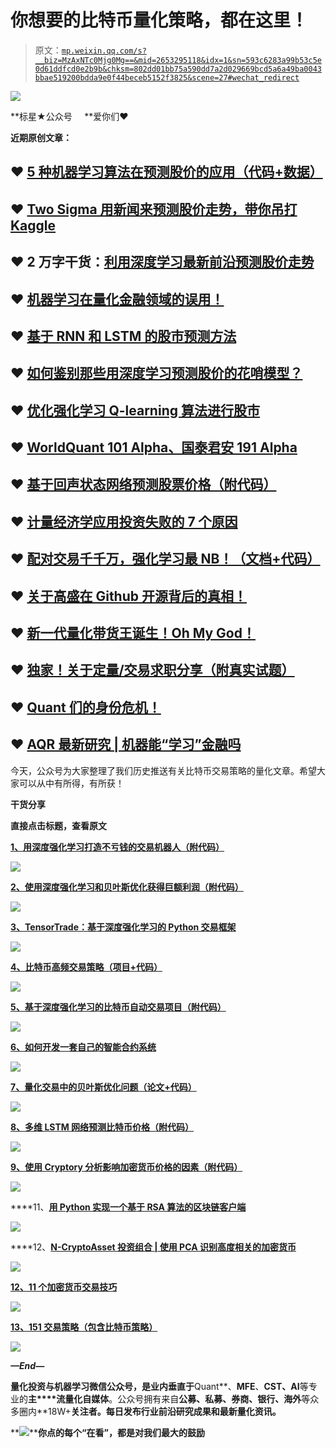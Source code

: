 # 你想要的比特币量化策略，都在这里！

> 原文：[`mp.weixin.qq.com/s?__biz=MzAxNTc0Mjg0Mg==&mid=2653295118&idx=1&sn=593c6283a99b53c5e0d61ddfcd0e2b9b&chksm=802dd01bb75a590dd7a2d029669bcd5a6a49ba0043bbae519200bdda9e0f44beceb5152f3825&scene=27#wechat_redirect`](http://mp.weixin.qq.com/s?__biz=MzAxNTc0Mjg0Mg==&mid=2653295118&idx=1&sn=593c6283a99b53c5e0d61ddfcd0e2b9b&chksm=802dd01bb75a590dd7a2d029669bcd5a6a49ba0043bbae519200bdda9e0f44beceb5152f3825&scene=27#wechat_redirect)

![](img/34178214a765d0578fea405af887f201.png)

**标星★公众号     **爱你们♥   

**近期原创文章：**

## ♥ [5 种机器学习算法在预测股价的应用（代码+数据）](https://mp.weixin.qq.com/s?__biz=MzAxNTc0Mjg0Mg==&mid=2653290588&idx=1&sn=1d0409ad212ea8627e5d5cedf61953ac&chksm=802dc249b75a4b5fa245433320a4cc9da1a2cceb22df6fb1a28e5b94ff038319ae4e7ec6941f&token=1298662931&lang=zh_CN&scene=21#wechat_redirect)

## ♥ [Two Sigma 用新闻来预测股价走势，带你吊打 Kaggle](https://mp.weixin.qq.com/s?__biz=MzAxNTc0Mjg0Mg==&mid=2653290456&idx=1&sn=b8d2d8febc599742e43ea48e3c249323&chksm=802e3dcdb759b4db9279c689202101b6b154fb118a1c1be12b52e522e1a1d7944858dbd6637e&token=1330520237&lang=zh_CN&scene=21#wechat_redirect)

## ♥ 2 万字干货：[利用深度学习最新前沿预测股价走势](https://mp.weixin.qq.com/s?__biz=MzAxNTc0Mjg0Mg==&mid=2653290080&idx=1&sn=06c50cefe78a7b24c64c4fdb9739c7f3&chksm=802e3c75b759b563c01495d16a638a56ac7305fc324ee4917fd76c648f670b7f7276826bdaa8&token=770078636&lang=zh_CN&scene=21#wechat_redirect)

## ♥ [机器学习在量化金融领域的误用！](http://mp.weixin.qq.com/s?__biz=MzAxNTc0Mjg0Mg==&mid=2653292984&idx=1&sn=3e7efe9fe9452c4a5492d2175b4159ef&chksm=802dcbadb75a42bbdce895c49070c3f552dc8c983afce5eeac5d7c25974b7753e670a0162c89&scene=21#wechat_redirect)

## ♥ [基于 RNN 和 LSTM 的股市预测方法](https://mp.weixin.qq.com/s?__biz=MzAxNTc0Mjg0Mg==&mid=2653290481&idx=1&sn=f7360ea8554cc4f86fcc71315176b093&chksm=802e3de4b759b4f2235a0aeabb6e76b3e101ff09b9a2aa6fa67e6e824fc4274f68f4ae51af95&token=1865137106&lang=zh_CN&scene=21#wechat_redirect)

## ♥ [如何鉴别那些用深度学习预测股价的花哨模型？](https://mp.weixin.qq.com/s?__biz=MzAxNTc0Mjg0Mg==&mid=2653290132&idx=1&sn=cbf1e2a4526e6e9305a6110c17063f46&chksm=802e3c81b759b597d3dd94b8008e150c90087567904a29c0c4b58d7be220a9ece2008956d5db&token=1266110554&lang=zh_CN&scene=21#wechat_redirect)

## ♥ [优化强化学习 Q-learning 算法进行股市](https://mp.weixin.qq.com/s?__biz=MzAxNTc0Mjg0Mg==&mid=2653290286&idx=1&sn=882d39a18018733b93c8c8eac385b515&chksm=802e3d3bb759b42d1fc849f96bf02ae87edf2eab01b0beecd9340112c7fb06b95cb2246d2429&token=1330520237&lang=zh_CN&scene=21#wechat_redirect)

## ♥ [WorldQuant 101 Alpha、国泰君安 191 Alpha](https://mp.weixin.qq.com/s?__biz=MzAxNTc0Mjg0Mg==&mid=2653290927&idx=1&sn=ecca60811da74967f33a00329a1fe66a&chksm=802dc3bab75a4aac2bb4ccff7010063cc08ef51d0bf3d2f71621cdd6adece11f28133a242a15&token=48775331&lang=zh_CN&scene=21#wechat_redirect)

## ♥ [基于回声状态网络预测股票价格（附代码）](https://mp.weixin.qq.com/s?__biz=MzAxNTc0Mjg0Mg==&mid=2653291171&idx=1&sn=485a35e564b45046ff5a07c42bba1743&chksm=802dc0b6b75a49a07e5b91c512c8575104f777b39d0e1d71cf11881502209dc399fd6f641fb1&token=48775331&lang=zh_CN&scene=21#wechat_redirect)

## ♥ [计量经济学应用投资失败的 7 个原因](https://mp.weixin.qq.com/s?__biz=MzAxNTc0Mjg0Mg==&mid=2653292186&idx=1&sn=87501434ae16f29afffec19a6884ee8d&chksm=802dc48fb75a4d99e0172bf484cdbf6aee86e36a95037847fd9f070cbe7144b4617c2d1b0644&token=48775331&lang=zh_CN&scene=21#wechat_redirect)

## ♥ [配对交易千千万，强化学习最 NB！（文档+代码）](http://mp.weixin.qq.com/s?__biz=MzAxNTc0Mjg0Mg==&mid=2653292915&idx=1&sn=13f4ddebcd209b082697a75544852608&chksm=802dcb66b75a4270ceb19fac90eb2a70dc05f5b6daa295a7d31401aaa8697bbb53f5ff7c05af&scene=21#wechat_redirect)

## ♥ [关于高盛在 Github 开源背后的真相！](https://mp.weixin.qq.com/s?__biz=MzAxNTc0Mjg0Mg==&mid=2653291594&idx=1&sn=7703403c5c537061994396e7e49e7ce5&chksm=802dc65fb75a4f49019cec951ac25d30ec7783738e9640ec108be95335597361c427258f5d5f&token=48775331&lang=zh_CN&scene=21#wechat_redirect)

## ♥ [新一代量化带货王诞生！Oh My God！](https://mp.weixin.qq.com/s?__biz=MzAxNTc0Mjg0Mg==&mid=2653291789&idx=1&sn=e31778d1b9372bc7aa6e57b82a69ec6e&chksm=802dc718b75a4e0ea4c022e70ea53f51c48d102ebf7e54993261619c36f24f3f9a5b63437e9e&token=48775331&lang=zh_CN&scene=21#wechat_redirect)

## ♥ [独家！关于定量/交易求职分享（附真实试题）](https://mp.weixin.qq.com/s?__biz=MzAxNTc0Mjg0Mg==&mid=2653291844&idx=1&sn=3fd8b57d32a0ebd43b17fa68ae954471&chksm=802dc751b75a4e4755fcbb0aa228355cebbbb6d34b292aa25b4f3fbd51013fcf7b17b91ddb71&token=48775331&lang=zh_CN&scene=21#wechat_redirect)

## ♥ [Quant 们的身份危机！](https://mp.weixin.qq.com/s?__biz=MzAxNTc0Mjg0Mg==&mid=2653291856&idx=1&sn=729b657ede2cb50c96e92193ab16102d&chksm=802dc745b75a4e53c5018cc1385214233ec4657a3479cd7193c95aaf65642f5f45fa0e465694&token=48775331&lang=zh_CN&scene=21#wechat_redirect)

## ♥ [AQR 最新研究 | 机器能“学习”金融吗](http://mp.weixin.qq.com/s?__biz=MzAxNTc0Mjg0Mg==&mid=2653292710&idx=1&sn=e5e852de00159a96d5dcc92f349f5b58&chksm=802dcab3b75a43a5492bc98874684081eb5c5666aff32a36a0cdc144d74de0200cc0d997894f&scene=21#wechat_redirect)

今天，公众号为大家整理了我们历史推送有关比特币交易策略的量化文章。希望大家可以从中有所得，有所获！

**干货分享**

**直接点击标题，查看原文**

**[**1、用深度强化学习打造不亏钱的交易机器人（附代码）**](https://mp.weixin.qq.com/s?__biz=MzAxNTc0Mjg0Mg==&mid=2653292021&idx=1&sn=a9cbc37fd50d917df61728eee0a109db&scene=21#wechat_redirect)** 

**![](img/b8e7b645771cfddb8ba0d192f5d20c1e.png)**

**[**2、使用深度强化学习和贝叶斯优化获得巨额利润（附代码）**](https://mp.weixin.qq.com/s?__biz=MzAxNTc0Mjg0Mg==&mid=2653292562&idx=1&sn=2c1fcf6183661356daeb8eb20051e5c1&scene=21#wechat_redirect)** 

**![](img/cd1205764116db5daca070de26a5c17b.png)**

**[**3、TensorTrade：基于深度强化学习的 Python 交易框架**](https://mp.weixin.qq.com/s?__biz=MzAxNTc0Mjg0Mg==&mid=2653295002&idx=1&sn=ce0ec3c2e22e7bd2dd297199225d500a&scene=21#wechat_redirect)** 

**![](img/2225961559f80483d7cf288c94387023.png)**

**[**4、比特币高频交易策略（项目+代码）**](https://mp.weixin.qq.com/s?__biz=MzAxNTc0Mjg0Mg==&mid=2653288600&idx=1&sn=5d168ee620f1c91537807e34098acafc&scene=21#wechat_redirect)** 

**![](img/ef6ac3de187b533ee8e39375fc295e6e.png)**

**[**5、基于深度强化学习的比特币自动交易项目（附代码）**](https://mp.weixin.qq.com/s?__biz=MzAxNTc0Mjg0Mg==&mid=2653287964&idx=1&sn=79a199e0b4f3d650b5ea7210d9a50e7c&scene=21#wechat_redirect)** 

**![](img/4364c3c258007f82ac9a943277f39659.png)**

**[**6、如何开发一套自己的智能合约系统**](https://mp.weixin.qq.com/s?__biz=MzAxNTc0Mjg0Mg==&mid=2653287256&idx=2&sn=483e71c66e863aec424ff0c1936411c6&scene=21#wechat_redirect)** 

**![](img/bcf785f03e0a26359aaddaf917355700.png)**

**[**7、量化交易中的贝叶斯优化问题（论文+代码）**](https://mp.weixin.qq.com/s?__biz=MzAxNTc0Mjg0Mg==&mid=2653291242&idx=1&sn=a7cf26908f0589d9a683d275c4f11baa&scene=21#wechat_redirect)** 

**![](img/8ae52758c76c125fb6555b5aa49fd7f4.png)**

**[**8、多维 LSTM 网络预测比特币价格（附代码）**](https://mp.weixin.qq.com/s?__biz=MzAxNTc0Mjg0Mg==&mid=2653287287&idx=1&sn=a4efd248d74afa7360f2e32751066b5d&scene=21#wechat_redirect)** 

**![](img/41998188412a18037eef81912527d3e2.png)**

**[**9、使用 Cryptory 分析影响加密货币价格的因素（附代码）**](https://mp.weixin.qq.com/s?__biz=MzAxNTc0Mjg0Mg==&mid=2653287564&idx=1&sn=0cae25a8fd7052b52f0dbc21dca9e1d5&scene=21#wechat_redirect)** 

**![](img/5ab2e11688ab8919a8c3576dd872358e.png)**

****11、**[**用 Python 实现一个基于 RSA 算法的区块链客户端**](https://mp.weixin.qq.com/s?__biz=MzAxNTc0Mjg0Mg==&mid=2653287789&idx=1&sn=395b879ad475272ec0bb194d2a204083&scene=21#wechat_redirect)** 

**![](img/5d9610d1038db19f1959410c7416f98f.png)**

****12、**[**N-CryptoAsset 投资组合 | 使用 PCA 识别高度相关的加密货币**](https://mp.weixin.qq.com/s?__biz=MzAxNTc0Mjg0Mg==&mid=2653285430&idx=1&sn=48b97a90d7c3d8a25dedd59b3e8cc8f5&scene=21#wechat_redirect)** 

**![](img/b1b4738149078757ab5c611ce293d09f.png)**

**[**12、11 个加密货币交易技巧**](https://mp.weixin.qq.com/s?__biz=MzAxNTc0Mjg0Mg==&mid=2653287725&idx=1&sn=22059c1b551a31b24efcb26a14745557&scene=21#wechat_redirect)** 

**![](img/14ed0fe21324ca3c359a3026474b2684.png)**

**[**13、151 交易策略（包含比特币策略）**](https://mp.weixin.qq.com/s?__biz=MzAxNTc0Mjg0Mg==&mid=2653295021&idx=1&sn=85831c1b2d21fb27e14fd0dd632a1ca3&scene=21#wechat_redirect)** 

**![](img/84c1d43da8376cdfed4c8b0e04cb16b2.png)**

***—End—***

**量化投资与机器学习微信公众号，是业内垂直于**Quant**、**MFE**、**CST、AI**等专业的**主****流量化自媒体**。公众号拥有来自**公募、私募、券商、银行、海外**等众多圈内**18W+**关注者。每日发布行业前沿研究成果和最新量化资讯。**

**![](img/6cba9abe9f2c434df7bd9c0d0d6e1156.png)****你点的每个“在看”，都是对我们最大的鼓励**